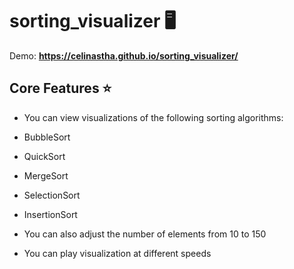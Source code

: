 # sorting_visualizer 🖥️

Demo: **https://celinastha.github.io/sorting_visualizer/** <br />


## Core Features ⭐

 * You can view visualizations of the following sorting algorithms: <br />
  * BubbleSort
  * QuickSort
  * MergeSort
  * SelectionSort
  * InsertionSort

* You can also adjust the number of elements from 10 to 150
* You can play visualization at different speeds
